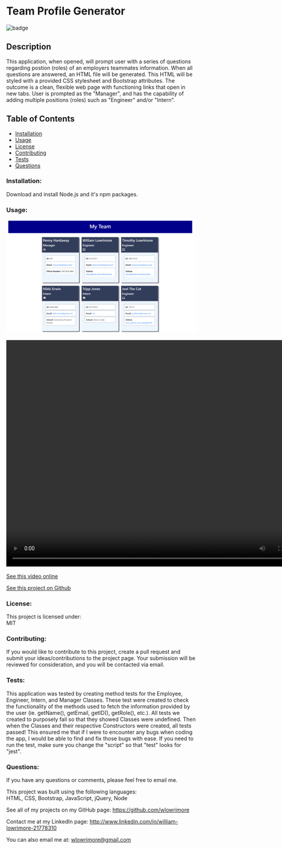 
  
# Team Profile Generator

![badge](https://img.shields.io/badge/license-MIT-purple)<br />

## Description
This application, when opened, will prompt user with a series of questions regarding postion (roles) of an employers teammates information.  When all questions are answered, an HTML file will be generated.  This HTML will be styled with a provided CSS stylesheet and Bootstrap attributes.  The outcome is a clean, flexible web page with functioning links that open in new tabs.  User is prompted as the "Manager", and has the capability of adding multiple positions (roles) such as "Engineer" and/or "Intern".

  ## Table of Contents
  - [Installation](#installation)
  - [Usage](#usage)
  - [License](#license)
  - [Contributing](#contributing)
  - [Tests](#tests)
  - [Questions](#questions)

  ### Installation:
  Download and install Node.js and it's npm packages.
  
  ### Usage:
  <img src= "Images\Site-Example.png" alt= "Website with completed cards">

  <video width="800" height="600" controls src="Images\video\Team-Profile-Generator.mp4" alt= "Walkthrough Video"></video>

  <a href= "https://watch.screencastify.com/v/cgqdpbRGSo9eJE5wN380" target= "_blank" rel= "noreferrer">See this video online</a>

  <a href= "https://github.com/wlowrimore/vandy-bc-team-profile-generator-2022/tree/main" target= "_blank" rel= "noreferrer">See this project on Github</a>

  ### License:
  This project is licensed under:<br />
  MIT

  ### Contributing:
  If you would like to contribute to this project, create a pull request and submit your ideas/contributions to the project page.  Your submission will be reviewed for consideration, and you will be contacted via email.

  ### Tests:
  This application was tested by creating method tests for the Employee, Engineer, Intern, and Manager Classes.  These test were created to check the functionality of the methods used to fetch the information provided by the user (ie. getName(), getEmail, getID(), getRole(), etc.).  All tests we created to purposely fail so that they showed Classes were undefined.  Then when the Classes and their respective Constructors were created, all tests passed!  This ensured me that if I were to encounter any bugs when coding the app, I would be able to find and fix those bugs with ease.  If you need to run the test, make sure you change the "script" so that "test" looks for "jest".

  ### Questions:
  If you have any questions or comments, please feel free to email me.<br />

  This project was built using the following languages:<br />
  HTML, CSS, Bootstrap, JavaScript, jQuery, Node  
  
  See all of my projects on my GitHub page: https://github.com/wlowrimore

  Contact me at my LinkedIn page: http://www.linkedin.com/in/william-lowrimore-21778310

  You can also email me at: wlowrimore@gmail.com
    